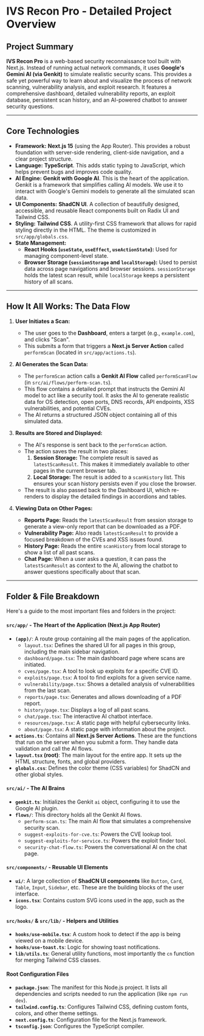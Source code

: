 # IVS Recon Pro - Detailed Project Overview

## Project Summary

**IVS Recon Pro** is a web-based security reconnaissance tool built with Next.js. Instead of running actual network commands, it uses **Google's Gemini AI (via Genkit)** to simulate realistic security scans. This provides a safe yet powerful way to learn about and visualize the process of network scanning, vulnerability analysis, and exploit research. It features a comprehensive dashboard, detailed vulnerability reports, an exploit database, persistent scan history, and an AI-powered chatbot to answer security questions.

---

## Core Technologies

- **Framework:** **Next.js 15** (using the App Router). This provides a robust foundation with server-side rendering, client-side navigation, and a clear project structure.
- **Language:** **TypeScript**. This adds static typing to JavaScript, which helps prevent bugs and improves code quality.
- **AI Engine:** **Genkit with Google AI**. This is the heart of the application. Genkit is a framework that simplifies calling AI models. We use it to interact with Google's Gemini models to generate all the simulated scan data.
- **UI Components:** **ShadCN UI**. A collection of beautifully designed, accessible, and reusable React components built on Radix UI and Tailwind CSS.
- **Styling:** **Tailwind CSS**. A utility-first CSS framework that allows for rapid styling directly in the HTML. The theme is customized in `src/app/globals.css`.
- **State Management:**
    - **React Hooks (`useState`, `useEffect`, `useActionState`):** Used for managing component-level state.
    - **Browser Storage (`sessionStorage` and `localStorage`):** Used to persist data across page navigations and browser sessions. `sessionStorage` holds the latest scan result, while `localStorage` keeps a persistent history of all scans.

---

## How It All Works: The Data Flow

1.  **User Initiates a Scan:**
    - The user goes to the **Dashboard**, enters a target (e.g., `example.com`), and clicks "Scan".
    - This submits a form that triggers a **Next.js Server Action** called `performScan` (located in `src/app/actions.ts`).

2.  **AI Generates the Scan Data:**
    - The `performScan` action calls a **Genkit AI Flow** called `performScanFlow` (in `src/ai/flows/perform-scan.ts`).
    - This flow contains a detailed prompt that instructs the Gemini AI model to act like a security tool. It asks the AI to generate realistic data for OS detection, open ports, DNS records, API endpoints, XSS vulnerabilities, and potential CVEs.
    - The AI returns a structured JSON object containing all of this simulated data.

3.  **Results are Stored and Displayed:**
    - The AI's response is sent back to the `performScan` action.
    - The action saves the result in two places:
        1.  **Session Storage:** The complete result is saved as `latestScanResult`. This makes it immediately available to other pages in the current browser tab.
        2.  **Local Storage:** The result is added to a `scanHistory` list. This ensures your scan history persists even if you close the browser.
    - The result is also passed back to the Dashboard UI, which re-renders to display the detailed findings in accordions and tables.

4.  **Viewing Data on Other Pages:**
    - **Reports Page:** Reads the `latestScanResult` from session storage to generate a view-only report that can be downloaded as a PDF.
    - **Vulnerability Page:** Also reads `latestScanResult` to provide a focused breakdown of the CVEs and XSS issues found.
    - **History Page:** Reads the entire `scanHistory` from local storage to show a list of all past scans.
    - **Chat Page:** When a user asks a question, it can pass the `latestScanResult` as context to the AI, allowing the chatbot to answer questions specifically about that scan.

---

## Folder & File Breakdown

Here's a guide to the most important files and folders in the project:

#### `src/app/` - The Heart of the Application (Next.js App Router)

- **`(app)/`**: A route group containing all the main pages of the application.
    - `layout.tsx`: Defines the shared UI for all pages in this group, including the main sidebar navigation.
    - `dashboard/page.tsx`: The main dashboard page where scans are initiated.
    - `cves/page.tsx`: A tool to look up exploits for a specific CVE ID.
    - `exploits/page.tsx`: A tool to find exploits for a given service name.
    - `vulnerability/page.tsx`: Shows a detailed analysis of vulnerabilities from the last scan.
    - `reports/page.tsx`: Generates and allows downloading of a PDF report.
    - `history/page.tsx`: Displays a log of all past scans.
    - `chat/page.tsx`: The interactive AI chatbot interface.
    - `resources/page.tsx`: A static page with helpful cybersecurity links.
    - `about/page.tsx`: A static page with information about the project.
- **`actions.ts`**: Contains all **Next.js Server Actions**. These are the functions that run on the server when you submit a form. They handle data validation and call the AI flows.
- **`layout.tsx` (root)**: The main layout for the entire app. It sets up the HTML structure, fonts, and global providers.
- **`globals.css`**: Defines the color theme (CSS variables) for ShadCN and other global styles.

#### `src/ai/` - The AI Brains

- **`genkit.ts`**: Initializes the Genkit `ai` object, configuring it to use the Google AI plugin.
- **`flows/`**: This directory holds all the Genkit AI flows.
    - `perform-scan.ts`: The main AI flow that simulates a comprehensive security scan.
    - `suggest-exploits-for-cve.ts`: Powers the CVE lookup tool.
    - `suggest-exploits-for-service.ts`: Powers the exploit finder tool.
    - `security-chat-flow.ts`: Powers the conversational AI on the chat page.

#### `src/components/` - Reusable UI Elements

- **`ui/`**: A large collection of **ShadCN UI components** like `Button`, `Card`, `Table`, `Input`, `Sidebar`, etc. These are the building blocks of the user interface.
- **`icons.tsx`**: Contains custom SVG icons used in the app, such as the logo.

#### `src/hooks/` & `src/lib/` - Helpers and Utilities

- **`hooks/use-mobile.tsx`**: A custom hook to detect if the app is being viewed on a mobile device.
- **`hooks/use-toast.ts`**: Logic for showing toast notifications.
- **`lib/utils.ts`**: General utility functions, most importantly the `cn` function for merging Tailwind CSS classes.

#### Root Configuration Files

- **`package.json`**: The manifest for this Node.js project. It lists all dependencies and scripts needed to run the application (like `npm run dev`).
- **`tailwind.config.ts`**: Configures Tailwind CSS, defining custom fonts, colors, and other theme settings.
- **`next.config.ts`**: Configuration file for the Next.js framework.
- **`tsconfig.json`**: Configures the TypeScript compiler.
